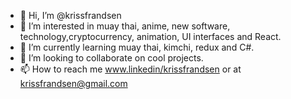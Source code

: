 - 👋 Hi, I’m @krissfrandsen
- 👀 I’m interested in muay thai, anime, new software, technology,cryptocurrency, animation, UI interfaces and React.
- 🌱 I’m currently learning muay thai, kimchi, redux and C#.
- 💞️ I’m looking to collaborate on cool projects.
- 📫 How to reach me www.linkedin/krissfrandsen or at krissfrandsen@gmail.com

<!---
krissfrandsen/krissfrandsen is a ✨ special ✨ repository because its `README.md` (this file) appears on your GitHub profile.
You can click the Preview link to take a look at your changes.
--->
